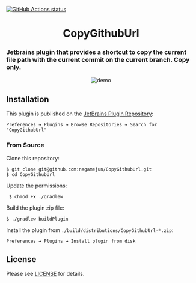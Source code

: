 <p align="left">
  <a href="https://github.com/nagamejun/CopyGithubUrl"><img alt="GitHub Actions status" src="https://github.com/nagamejun/CopyGithubUrl/workflows/CI%20with%20Gradle/badge.svg"></a>
</p>

<h1 align="center">CopyGithubUrl</h1>

### Jetbrains plugin that provides a shortcut to copy the current file path with the current commit on the current branch. Copy only.

<div align="center">
  <img src="https://raw.githubusercontent.com/wiki/nagamejun/CopyGithubUrl/demonstration.gif" alt="demo">
</div>

Installation
------------


This plugin is published on the
[JetBrains Plugin Repository](https://plugins.jetbrains.com/plugin/13982):

    Preferences → Plugins → Browse Repositories → Search for "CopyGithubUrl"

### From Source

Clone this repository:

    $ git clone git@github.com:nagamejun/CopyGithubUrl.git
    $ cd CopyGithubUrl

Update the permissions:

     $ chmod +x ./gradlew

Build the plugin zip file:

    $ ./gradlew buildPlugin

Install the plugin from `./build/distributions/CopyGithubUrl-*.zip`:

    Preferences → Plugins → Install plugin from disk

License
-------------------------------------------------------------------------------

Please see [LICENSE](LICENSE.txt) for details.
